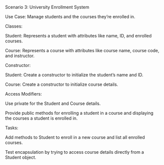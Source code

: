 Scenario 3: University Enrollment System

Use Case: Manage students and the courses they’re enrolled in.

Classes:

  Student: Represents a student with attributes like name, ID, and enrolled courses.

  Course: Represents a course with attributes like course name, course code, and instructor.


Constructor:

  Student: Create a constructor to initialize the student’s name and ID.

  Course: Create a constructor to initialize course details.


Access Modifiers:

  Use private for the Student and Course details.
  
  Provide public methods for enrolling a student in a course and displaying the courses a student is enrolled in.


Tasks:

  Add methods to Student to enroll in a new course and list all enrolled courses.

  Test encapsulation by trying to access course details directly from a Student object.

